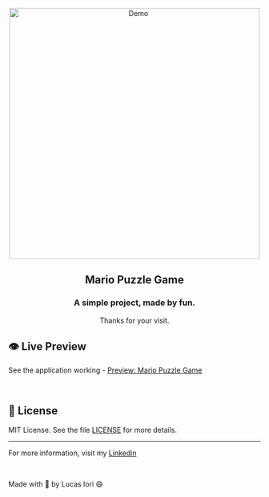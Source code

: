 <p align="center">
  <image src="https://github.com/lucasiori/simple-puzzle-game/blob/master/.github/demo.gif" alt="Demo" width="500" />
</p>

<h2 align="center">Mario Puzzle Game</h2>
<h3 align="center">A simple project, made by fun.</h3>
<p align="center">Thanks for your visit.</p>

## :eye: Live Preview
See the application working - <a href="https://codepen.io/lucasiori/full/yLYZjLV">Preview: Mario Puzzle Game</a>

<br />

## :memo: License

MIT License. See the file [LICENSE](https://github.com/lucasiori/simple-puzzle-game/blob/master/LICENSE) for more details.

---

For more information, visit my <a href="https://www.linkedin.com/in/lucas-fernando-iori-0a6070173/">Linkedin</a> 

<br />

Made with 💙 by Lucas Iori 😄
